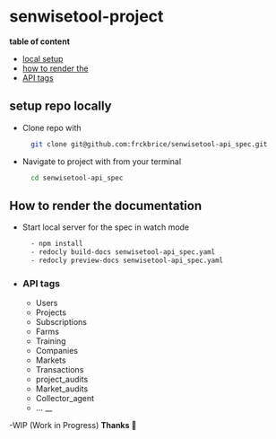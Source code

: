 # senwisetool-project

__table of content__

- [local setup](#setup-repo-locally)
- [how to render the](#how-to-render-the-documentation)
- [API tags](#api-tags)

## setup repo locally

- Clone repo with
  
  ```bash
    git clone git@github.com:frckbrice/senwisetool-api_spec.git
  ```

- Navigate to project with from your terminal

  ```bash
    cd senwisetool-api_spec
  ```

## How to render the documentation

<!-- - Install Redoc CLI with the command `npm i redoc-cli -g` -->

- Start local server for the spec in watch mode

    ```bash
      - npm install
      - redocly build-docs senwisetool-api_spec.yaml
      - redocly preview-docs senwisetool-api_spec.yaml
    ```

- ### API tags

  - Users
  - Projects
  - Subscriptions
  - Farms
  - Training
  - Companies
  - Markets
  - Transactions
  - project_audits
  - Market_audits
  - Collector_agent
  - ...
__

-WIP (Work in Progress)
__Thanks 🚀__
